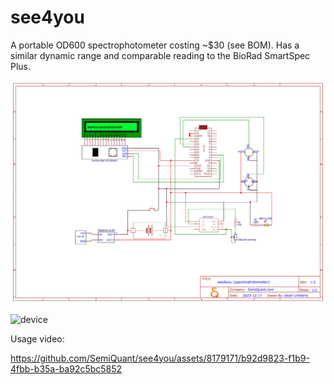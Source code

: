 # see4you


A portable OD600 spectrophotometer costing ~$30 (see BOM).
Has a similar dynamic range and comparable reading to the BioRad SmartSpec Plus.


![schematic](Schematic_see4you.png)


![device](see4you_mark1.png)


Usage video: 

https://github.com/SemiQuant/see4you/assets/8179171/b92d9823-f1b9-4fbb-b35a-ba92c5bc5852
